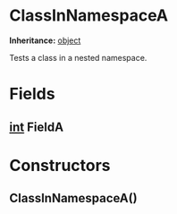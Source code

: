 # ClassInNamespaceA

**Inheritance:** [object](https://docs.microsoft.com/en-us/dotnet/api/system.object)  
  
Tests a class in a nested namespace.  
  
  

# Fields

## [int](https://docs.microsoft.com/en-us/dotnet/api/system.int32) FieldA

# Constructors

##  ClassInNamespaceA()

